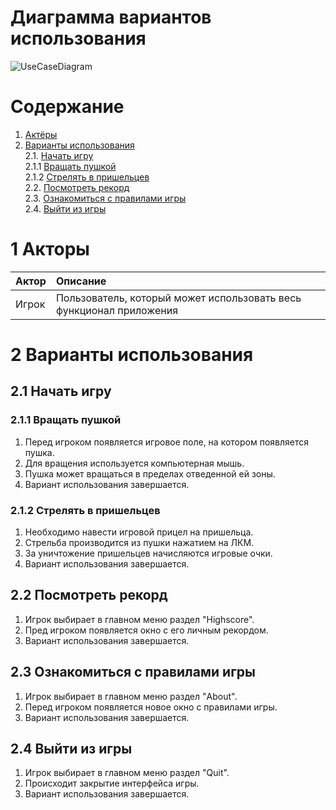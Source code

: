 # Диаграмма вариантов использования

![UseCaseDiagram](https://github.com/Kyrsor/Alien-Invasion/blob/master/Images/Diagrams/UseCase.png)

# Содержание

1. [Актёры](#1) <br>
2. [Варианты использования](#2) <br>
    2.1. [Начать игру](#2.1) <br>
      2.1.1 [Вращать пушкой](#2.1.1) <br>
      2.1.2 [Стрелять в пришельцев](#2.1.2) <br>
    2.2. [Посмотреть рекорд](#2.2) <br>
    2.3. [Ознакомиться с правилами игры](#2.3) <br>
    2.4. [Выйти из игры](#2.4) <br>
   
    
        
 <a name="1"/>
 
 # 1 Акторы
 
| Актор | Описание |
|:--|:--|
| Игрок | Пользователь, который может использовать весь функционал приложения |

<a name="2"/>

# 2 Варианты использования

<a name="2.1"/>

## 2.1 Начать игру

<a name="2.1.1"/>

### 2.1.1 Вращать пушкой
1. Перед игроком появляется игровое поле, на котором появляется пушка.<br>
2. Для вращения используется компьютерная мышь.<br>
3. Пушка может вращаться в пределах отведенной ей зоны.
4. Вариант использования завершается.

<a name="2.1.2"/>

### 2.1.2 Стрелять в пришельцев
1. Необходимо навести игровой прицел на пришельца.
2. Стрельба производится из пушки нажатием на ЛКМ.
3. За уничтожение пришельцев начисляются игровые очки.
4. Вариант использования завершается.

<a name="2.1.3"/>

<a name="2.2"/>

## 2.2 Посмотреть рекорд
1. Игрок выбирает в главном меню раздел "Highscore".
2. Пред игроком появляется окно с его личным рекордом.
3. Вариант использования завершается.

<a name="2.3"/>

## 2.3 Ознакомиться с правилами игры
1. Игрок выбирает в главном меню раздел "About".
2. Перед игроком появляется новое окно с правилами игры.<br>
3. Вариант использования завершается.

<a name="2.4"/>

## 2.4 Выйти из игры
1. Игрок выбирает в главном меню раздел "Quit".
2. Происходит закрытие интерфейса игры.<br>
3. Вариант использования завершается.
